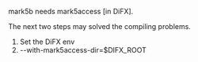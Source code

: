 
mark5b needs mark5access [in DiFX].

The next two steps may solved the compiling problems.

1. Set the DiFX env
2. --with-mark5access-dir=$DIFX_ROOT

